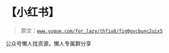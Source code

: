 # 【小红书】

> 原文：[`www.yuque.com/for_lazy/thfiu8/fig0gvcbunc2uix5`](https://www.yuque.com/for_lazy/thfiu8/fig0gvcbunc2uix5)



公众号懒人找资源，懒人专属群分享